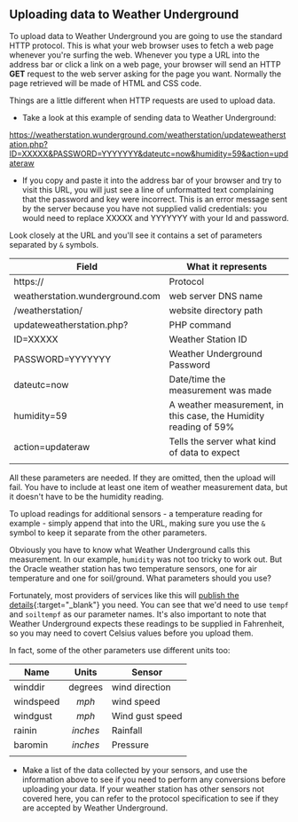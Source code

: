 ## Uploading data to Weather Underground

To upload data to Weather Underground  you are going to use the standard HTTP protocol. This is what your web browser uses to fetch a web page whenever you're surfing the web.  Whenever you type a URL into the address bar or click a link on a web page, your browser will send an HTTP **GET** request to the web server asking for the page you want. Normally the page retrieved will be made of HTML and CSS code.  

Things are a little different when HTTP requests are used to upload data.

- Take a look at this example of sending data to Weather Underground:

https://weatherstation.wunderground.com/weatherstation/updateweatherstation.php?ID=XXXXX&PASSWORD=YYYYYYY&dateutc=now&humidity=59&action=updateraw

- If you copy and paste it into the address bar of your browser and try to visit this URL, you will just see a line of unformatted text complaining that the password and key were incorrect. This is an error message sent by the server because you have not supplied valid credentials: you would need to replace XXXXX and YYYYYYY with your Id and password.

Look closely at the URL and you'll see it contains a set of parameters separated by `&` symbols.

| Field | What it represents |
|-------|----------|
| https:// | Protocol |
| weatherstation.wunderground.com  | web server DNS name |
| /weatherstation/ | website directory path |
| updateweatherstation.php? | PHP command |
| ID=XXXXX| Weather Station ID |
| PASSWORD=YYYYYYY | Weather Underground Password |
| dateutc=now | Date/time the measurement was made|
| humidity=59 | A weather measurement, in this case, the Humidity reading of 59%|
| action=updateraw | Tells the server what kind of data to expect |
|||


All these parameters are needed. If they are omitted, then the upload will fail. You have to include at least one item of weather measurement data, but it doesn't have to be the humidity reading.

To upload readings for additional sensors - a temperature reading for example - simply append that into the URL, making sure you use the `&` symbol to keep it separate from the other parameters.

Obviously you have to know what Weather Underground calls this measurement. In our example, `humidity` was not too tricky to work out. But the Oracle weather station has two temperature sensors, one for air temperature and one for soil/ground. What parameters should you use?

Fortunately, most providers of services like this will [publish the details](http://wiki.wunderground.com/index.php/PWS_-_Upload_Protocol){:target="_blank"} you need. You can see that we'd need to use `tempf` and `soiltempf` as our parameter names. It's also important to note that Weather Underground expects these readings to be supplied in Fahrenheit, so you may need to covert Celsius values before you upload them.

In fact, some of the other parameters use different units too:

| Name | Units | Sensor |
|-----|:----:|------|
|winddir| degrees | wind direction|
|windspeed| *mph* | wind speed|
|windgust| *mph* | Wind gust speed|
|rainin| *inches* | Rainfall|
|baromin| *inches* | Pressure|
|||

- Make a list of the data collected by your sensors, and use the information above to see if you need to perform any conversions before uploading your data. If your weather station has other sensors not covered here, you can refer to the protocol specification to see if they are accepted by Weather Underground.
